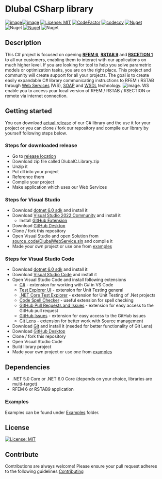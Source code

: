 # Dlubal CSharp library
[![image](https://img.shields.io/badge/COMPATIBILITY-RFEM%206.02.018-yellow)](https://www.dlubal.com/en-US/products/rfem-fea-software/what-is-rfem)[![image](https://img.shields.io/badge/COMPATIBILITY-RSTAB%209.02.018-yellow)](https://www.dlubal.com/en-US/products/rstab-beam-structures/what-is-rstab)
[![License: MIT](https://img.shields.io/badge/License-MIT-yellow.svg)](https://opensource.org/licenses/MIT)
[![CodeFactor](https://www.codefactor.io/repository/github/dlubal-software/dlubal_csharp_client/badge)](https://www.codefactor.io/repository/github/dlubal-software/dlubal_csharp_client)
[![codecov](https://codecov.io/gh/jarabroz/Dlubal_CSharp_Client/branch/main/graph/badge.svg?token=wQ4PBPY8XY)](https://codecov.io/gh/jarabroz/Dlubal_CSharp_Client)
[![Nuget](https://img.shields.io/nuget/v/Dlubal.RFEMWebServiceLibrary)](https://www.nuget.org/packages/Dlubal.RFEMWebServiceLibrary)
![Nuget](https://img.shields.io/nuget/dt/Dlubal.RFEMWebServiceLibrary)
[![Nuget](https://img.shields.io/nuget/v/Dlubal.RSTABWebServiceLibrary)](https://www.nuget.org/packages/Dlubal.RSTABWebServiceLibrary)
![Nuget](https://img.shields.io/nuget/dt/Dlubal.RSTABWebServiceLibrary)
<!-- ### Table of Contents
- [RfemCSharpWsClient](#rfemcsharpwsclient)
  * [Description](#description)
  * [Architecture](#architecture)
    + [Data Structure](#data-structure)
  * [Getting started](#getting-started)
    + [Dependencies](#dependencies)
    + [Step by step](#step-by-step)
    + [Examples](#examples)
  * [License](#license)
  * [Contribute](#contribute) -->

## Description

This C# project is focused on opening [**RFEM 6**](https://www.dlubal.com/en/products/rfem-fea-software/what-is-rfem), [**RSTAB 9**](https://www.dlubal.com/en/products/rstab-beam-structures/what-is-rstab) and [**RSCETION 1**](https://www.dlubal.com/en/products/cross-section-properties-software/rsection) to all our customers, enabling them to interact with our applications on much higher level. If you are looking for tool to help you solve parametric models or optimization tasks, you are on the right place. This project and community will create support for all your projects. The goal is to create easily expandable C# library communicating instructions to RFEM / RSTAB through [Web Services](https://en.wikipedia.org/wiki/Web_service) (WS), [SOAP](https://cs.wikipedia.org/wiki/SOAP) and [WSDL](https://en.wikipedia.org/wiki/Web_Services_Description_Language) technology.
![image](https://user-images.githubusercontent.com/37547309/118759006-6711cd80-b870-11eb-8019-da3312a75e64.png).
WS enable you to access your local version of RFEM / RSTAB / RSECTION or remote via internet connection.

## Getting started

You can download [actual release](https://github.com/Dlubal-Software/Dlubal_CSharp_Client/releases/latest) of our C# library and the use it for your project or you can clone / fork our repository and compile our library by yourself following steps below.

### Steps for downloaded release
* Go to [release location](https://github.com/Dlubal-Software/Dlubal_CSharp_Client/releases/latest)
* Download zip file called DlubalC.Library.zip
* Unzip it
* Put dll into your project
* Reference them
* Compile your project
* Make application which uses our Web Services

### Steps for Visual Studio
* Download [dotnet 6.0 sdk](https://dotnet.microsoft.com/download/dotnet/6.0) and install it
* Download [Visual Studio 2022 Community](https://visualstudio.microsoft.com/cs/thank-you-downloading-visual-studio/?sku=Community&channel=Release&version=VS2022&source=VSLandingPage&cid=2030&passive=false) and install it
    * Install [GitHub Extension](https://marketplace.visualstudio.com/items?itemName=GitHub.GitHubExtensionforVisualStudio)
* Download [GitHub Desktop](https://desktop.github.com/)
* Clone / fork this repository
* Open Visual Studio and open Solution from [source_code\DlubalWebService.sln](source_code\DlubalWebService.sln) and compile it
* Made your own project or use one from [examples](/examples)

### Steps for Visual Studio Code
* Download [dotnet 6.0 sdk](https://dotnet.microsoft.com/download/dotnet/6.0) and install it
* Download [Visual Studio Code](https://code.visualstudio.com/) and install it
* Open Visual Studio Code and install following extensions
    * [C#](https://marketplace.visualstudio.com/items?itemName=ms-dotnettools.csharp) - extension for working with C# in VS Code
    * [Test Explorer UI](https://marketplace.visualstudio.com/items?itemName=hbenl.vscode-test-explorer) - extension for Unit Testing general
    * [.NET Core Test Explorer](https://marketplace.visualstudio.com/items?itemName=hbenl.vscode-test-explorer) - extension for Unit Testing of .Net projects
    * [Code Spell Checker](https://marketplace.visualstudio.com/items?itemName=streetsidesoftware.code-spell-checker) - useful extension for spell checking
    * [GitHub Pull Requests and Issues](https://marketplace.visualstudio.com/items?itemName=GitHub.vscode-pull-request-github) - extension for easy access to the GitHub pull request
    * [GitHub Issues](https://marketplace.visualstudio.com/items?itemName=ms-vscode.github-issues-prs) - extension for easy access to the GitHub issues
    * [Git Lens](https://marketplace.visualstudio.com/items?itemName=eamodio.gitlens) - extension for better work with Source management
* Download [Git](https://git-scm.com/downloads) and install it (needed for better functionality of Git Lens)
* Download [GitHub Desktop](https://desktop.github.com/)
* Clone / fork this repository
* Open Visual Studio Code
* Build library project
* Made your own project or use one from [examples](/examples)




<!-- ## Architecture
![image](https://user-images.githubusercontent.com/37547309/118119185-44a22f00-b3ee-11eb-9d60-3d74a4a96f81.png) -->
<!-- ### Data Structure -->
## Dependencies
* .NET 5.0 Core or .NET 6.0 Core (depends on your choice, libraries are multi-target)
* RFEM 6 or RSTAB9 application

### Examples
Examples can be found under [Examples](/examples) folder.
## License
[![License: MIT](https://img.shields.io/badge/License-MIT-yellow.svg)](https://opensource.org/licenses/MIT)

## Contribute
Contributions are always welcome! Please ensure your pull request adheres to the following guidelines [Contributing](/CONTRIBUTING.md)


